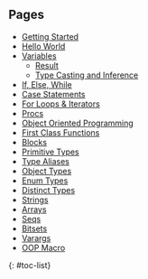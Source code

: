 ## Pages

* [Getting Started](/getting_started/)
* [Hello World](/hello_world/)
* [Variables](/variables/)
  * [Result](/variables/result/)
  * [Type Casting and Inference](/variables/type_casting_inference/)
* [If, Else, While](/if_else_while/)
* [Case Statements](/case/)
* [For Loops & Iterators](/for_iterators/)
* [Procs](/procs/)
* [Object Oriented Programming](/oop/)
* [First Class Functions](/procvars/)
* [Blocks](/block/)
* [Primitive Types](/primitives/)
* [Type Aliases](/types/)
* [Object Types](/types/objects/)
* [Enum Types](/types/enums/)
* [Distinct Types](/types/distinct/)
* [Strings](/strings/)
* [Arrays](/arrays/)
* [Seqs](/seqs/)
* [Bitsets](/bitsets/)
* [Varargs](/varargs/)
* [OOP Macro](/oop_macro/)
<!--* OpenGL
  * [Triangle](/opengl/triangle/)-->
{: #toc-list}
